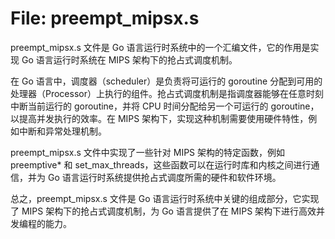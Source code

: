 # File: preempt_mipsx.s

preempt_mipsx.s 文件是 Go 语言运行时系统中的一个汇编文件，它的作用是实现 Go 语言运行时系统在 MIPS 架构下的抢占式调度机制。

在 Go 语言中，调度器（scheduler）是负责将可运行的 goroutine 分配到可用的处理器（Processor）上执行的组件。抢占式调度机制是指调度器能够在任意时刻中断当前运行的 goroutine，并将 CPU 时间分配给另一个可运行的 goroutine，以提高并发执行的效率。在 MIPS 架构下，实现这种机制需要使用硬件特性，例如中断和异常处理机制。

preempt_mipsx.s 文件中实现了一些针对 MIPS 架构的特定函数，例如 preemptive* 和 set_max_threads，这些函数可以在运行时库和内核之间进行通信，并为 Go 语言运行时系统提供抢占式调度所需的硬件和软件环境。

总之，preempt_mipsx.s 文件是 Go 语言运行时系统中关键的组成部分，它实现了 MIPS 架构下的抢占式调度机制，为 Go 语言提供了在 MIPS 架构下进行高效并发编程的能力。

